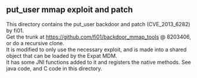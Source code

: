 ## put_user mmap exploit and patch

This directory contains the put_user backdoor and patch (CVE_2013_6282) by fi01.     
Get the trunk at https://github.com/fi01/backdoor_mmap_tools @ 8203406, or do a recursive clone.     
It is modified to only use the necessary exploit, and is made into a shared object that can be loaded by the Expat MDM.    
It has some JNI functions added to it and registers the native methods. See java code, and C code in this directory.
